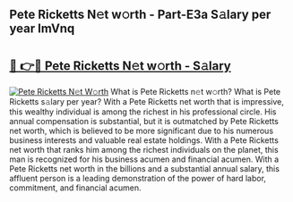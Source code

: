 ## Pete Ricketts N𝚎t w𝚘rth - Part-E3a S𝚊lary per year lmVnq

# <h2><a href="http://gc39pz.nevu.top/?p=Pete+Ricketts">🔗 👉🔴 Pete Ricketts N𝚎t w𝚘rth - S𝚊lary</a></h2>

[![Pete Ricketts N𝚎t W𝚘rth](https://i.imgur.com/Oavwk0R.jpeg)](http://gc39pz.nevu.top/?p=Pete+Ricketts)
What is Pete Ricketts n𝚎t w𝚘rth? What is Pete Ricketts s𝚊lary per year?
With a Pete Ricketts net worth that is impressive, this wealthy individual is among the richest in his professional circle. His annual compensation is substantial, but it is outmatched by Pete Ricketts net worth, which is believed to be more significant due to his numerous business interests and valuable real estate holdings. With a Pete Ricketts net worth that ranks him among the richest individuals on the planet, this man is recognized for his business acumen and financial acumen. With a Pete Ricketts net worth in the billions and a substantial annual salary, this affluent person is a leading demonstration of the power of hard labor, commitment, and financial acumen.
